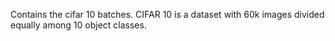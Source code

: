 Contains the cifar 10 batches. CIFAR 10 is a dataset with 60k images divided equally among 10 object classes.
